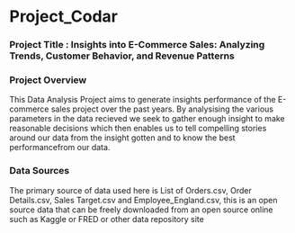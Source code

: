 # Project_Codar

### Project Title : Insights into E-Commerce Sales: Analyzing Trends, Customer Behavior, and Revenue Patterns

### Project Overview 
This Data Analysis Project aims to generate insights performance of the E-commerce sales project over the past years.
By analysising the various parameters in the data recieved we seek to gather enough insight to make reasonable decisions which then enables
us to tell compelling stories around our data from the insight gotten and to know the best performancefrom our data.

### Data Sources
The primary source of data used here is List of Orders.csv, Order Details.csv, Sales Target.csv and Employee_England.csv, this
is an open source data that can be freely downloaded from an open source online such as Kaggle or FRED or other data repository site
